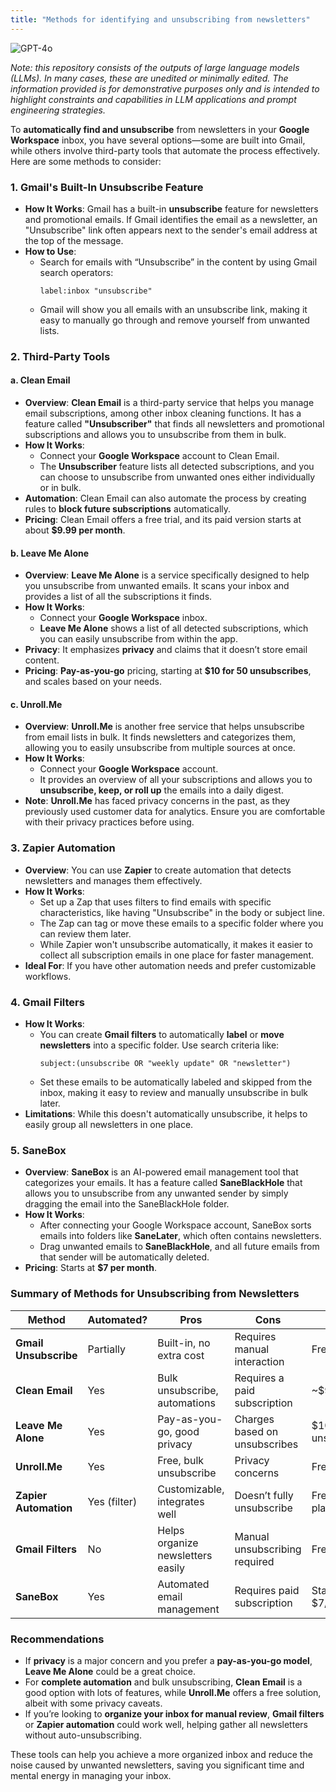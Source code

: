 ```yaml
---
title: "Methods for identifying and unsubscribing from newsletters"
---
```

![GPT-4o](https://img.shields.io/badge/GPT--4o-3333FF?style=for-the-badge&logo=openai&logoColor=white)



*Note: this repository consists of the outputs of large language models (LLMs). In many cases, these are unedited or minimally edited. The information provided is for demonstrative purposes only and is intended to highlight constraints and capabilities in LLM applications and prompt engineering strategies.*


To **automatically find and unsubscribe** from newsletters in your **Google Workspace** inbox, you have several options—some are built into Gmail, while others involve third-party tools that automate the process effectively. Here are some methods to consider:

### 1. **Gmail's Built-In Unsubscribe Feature**
   - **How It Works**: Gmail has a built-in **unsubscribe** feature for newsletters and promotional emails. If Gmail identifies the email as a newsletter, an "Unsubscribe" link often appears next to the sender's email address at the top of the message.
   - **How to Use**:
     - Search for emails with “Unsubscribe” in the content by using Gmail search operators: 
       ```
       label:inbox "unsubscribe"
       ```
     - Gmail will show you all emails with an unsubscribe link, making it easy to manually go through and remove yourself from unwanted lists.

### 2. **Third-Party Tools**
#### a. **Clean Email**
   - **Overview**: **Clean Email** is a third-party service that helps you manage email subscriptions, among other inbox cleaning functions. It has a feature called **"Unsubscriber"** that finds all newsletters and promotional subscriptions and allows you to unsubscribe from them in bulk.
   - **How It Works**:
     - Connect your **Google Workspace** account to Clean Email.
     - The **Unsubscriber** feature lists all detected subscriptions, and you can choose to unsubscribe from unwanted ones either individually or in bulk.
   - **Automation**: Clean Email can also automate the process by creating rules to **block future subscriptions** automatically.
   - **Pricing**: Clean Email offers a free trial, and its paid version starts at about **$9.99 per month**.

#### b. **Leave Me Alone**
   - **Overview**: **Leave Me Alone** is a service specifically designed to help you unsubscribe from unwanted emails. It scans your inbox and provides a list of all the subscriptions it finds.
   - **How It Works**:
     - Connect your **Google Workspace** inbox.
     - **Leave Me Alone** shows a list of all detected subscriptions, which you can easily unsubscribe from within the app.
   - **Privacy**: It emphasizes **privacy** and claims that it doesn’t store email content.
   - **Pricing**: **Pay-as-you-go** pricing, starting at **$10 for 50 unsubscribes**, and scales based on your needs.

#### c. **Unroll.Me**
   - **Overview**: **Unroll.Me** is another free service that helps unsubscribe from email lists in bulk. It finds newsletters and categorizes them, allowing you to easily unsubscribe from multiple sources at once.
   - **How It Works**:
     - Connect your **Google Workspace** account.
     - It provides an overview of all your subscriptions and allows you to **unsubscribe, keep, or roll up** the emails into a daily digest.
   - **Note**: **Unroll.Me** has faced privacy concerns in the past, as they previously used customer data for analytics. Ensure you are comfortable with their privacy practices before using.

### 3. **Zapier Automation**
   - **Overview**: You can use **Zapier** to create automation that detects newsletters and manages them effectively.
   - **How It Works**:
     - Set up a Zap that uses filters to find emails with specific characteristics, like having "Unsubscribe" in the body or subject line.
     - The Zap can tag or move these emails to a specific folder where you can review them later.
     - While Zapier won't unsubscribe automatically, it makes it easier to collect all subscription emails in one place for faster management.
   - **Ideal For**: If you have other automation needs and prefer customizable workflows.

### 4. **Gmail Filters**
   - **How It Works**:
     - You can create **Gmail filters** to automatically **label** or **move newsletters** into a specific folder. Use search criteria like:
       ```
       subject:(unsubscribe OR "weekly update" OR "newsletter")
       ```
     - Set these emails to be automatically labeled and skipped from the inbox, making it easy to review and manually unsubscribe in bulk later.
   - **Limitations**: While this doesn't automatically unsubscribe, it helps to easily group all newsletters in one place.

### 5. **SaneBox**
   - **Overview**: **SaneBox** is an AI-powered email management tool that categorizes your emails. It has a feature called **SaneBlackHole** that allows you to unsubscribe from any unwanted sender by simply dragging the email into the SaneBlackHole folder.
   - **How It Works**:
     - After connecting your Google Workspace account, SaneBox sorts emails into folders like **SaneLater**, which often contains newsletters.
     - Drag unwanted emails to **SaneBlackHole**, and all future emails from that sender will be automatically deleted.
   - **Pricing**: Starts at **$7 per month**.

### Summary of Methods for Unsubscribing from Newsletters

| Method              | Automated?   | Pros                              | Cons                              | Pricing                |
|---------------------|--------------|-----------------------------------|-----------------------------------|------------------------|
| **Gmail Unsubscribe** | Partially   | Built-in, no extra cost           | Requires manual interaction       | Free                   |
| **Clean Email**     | Yes          | Bulk unsubscribe, automations     | Requires a paid subscription      | ~$9.99/month           |
| **Leave Me Alone**  | Yes          | Pay-as-you-go, good privacy       | Charges based on unsubscribes     | $10 for 50 unsubscribes|
| **Unroll.Me**       | Yes          | Free, bulk unsubscribe            | Privacy concerns                  | Free                   |
| **Zapier Automation** | Yes (filter)| Customizable, integrates well     | Doesn’t fully unsubscribe         | Free for basic plan    |
| **Gmail Filters**   | No           | Helps organize newsletters easily | Manual unsubscribing required     | Free                   |
| **SaneBox**         | Yes          | Automated email management        | Requires paid subscription        | Starts at $7/month     |

### Recommendations
- If **privacy** is a major concern and you prefer a **pay-as-you-go model**, **Leave Me Alone** could be a great choice.
- For **complete automation** and bulk unsubscribing, **Clean Email** is a good option with lots of features, while **Unroll.Me** offers a free solution, albeit with some privacy caveats.
- If you’re looking to **organize your inbox for manual review**, **Gmail filters** or **Zapier automation** could work well, helping gather all newsletters without auto-unsubscribing.

These tools can help you achieve a more organized inbox and reduce the noise caused by unwanted newsletters, saving you significant time and mental energy in managing your inbox.